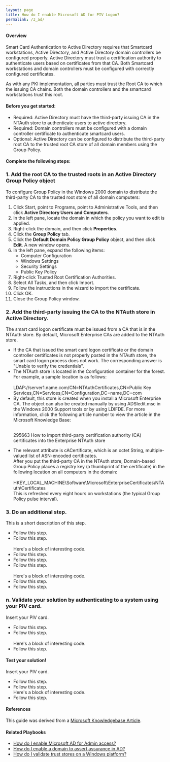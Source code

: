 ```yaml
---
layout: page
title: How do I enable Microsoft AD for PIV Logon?
permalink: /3_ad/
---
```

<script>
$(function() {
  $( "#accordion" ).accordion({
    heightStyle: "content",
    collapsible: "true"
  });
});
</script>
#### Overview

Smart Card Authentication to Active Directory requires that Smartcard workstations, Active Directory, and Active Directory domain controllers be configured properly. Active Directory must trust a certification authority to authenticate users based on certificates from that CA. Both Smartcard workstations and domain controllers must be configured with correctly configured certificates.

As with any PKI implementation, all parties must trust the Root CA to which the issuing CA chains. Both the domain controllers and the smartcard workstations trust this root.

#### Before you get started:
<ul>
<li>Required: Active Directory must have the third-party issuing CA in the NTAuth store to authenticate users to active directory.</li>
<li>Required: Domain controllers must be configured with a domain controller certificate to authenticate smartcard users.</li>
<li>Optional: Active Directory can be configured to distribute the third-party root CA to the trusted root CA store of all domain members using the Group Policy.</li>
</ul>

#### Complete the following steps:
<div id="accordion">
  <h3>1. Add the root CA to the trusted roots in an Active Directory Group Policy object</h3>
  <div>
    To configure Group Policy in the Windows 2000 domain to distribute the third-party CA to the trusted root store of all domain computers:
    <ol>
    <li>Click Start, point to Programs, point to Administrative Tools, and then click <b>Active Directory Users and Computers</b>.</li>
    <li>In the left pane, locate the domain in which the policy you want to edit is applied.</li>
    <li>Right-click the domain, and then click <b>Properties</b>.</li>
    <li>Click the <b>Group Policy</b> tab.</li>
    <li>Click the <b>Default Domain Policy Group Policy</b> object, and then click <b>Edit</b>. A new window opens.</li>
    <li>In the left pane, expand the following items:<br/>
      <ul>
        <li>Computer Configuration</li>
        <li>Windows Settings</li>
        <li>Security Settings</li>
        <li>Public Key Policy</li>
      </ul>
    </li>
    <li>Right-click Trusted Root Certification Authorities.</li>
    <li>Select All Tasks, and then click Import.</li>
    <li>Follow the instructions in the wizard to import the certificate.</li>
    <li>Click OK.</li>
    <li>Close the Group Policy window.</li>
    </ol>
  </div>
  <h3>2. Add the third-party issuing the CA to the NTAuth store in Active Directory.</h3>
  <div>
    The smart card logon certificate must be issued from a CA that is in the NTAuth store. By default, Microsoft Enterprise CAs are added to the NTAuth store.
    <ul>
      <li>If the CA that issued the smart card logon certificate or the domain controller certificates is not properly posted in the NTAuth store, the smart card logon process does not work. The corresponding answer is "Unable to verify the credentials".</li>
      <li>The NTAuth store is located in the Configuration container for the forest. For example, a sample location is as follows:<br/><br/>
      <div class="code">LDAP://server1.name.com/CN=NTAuthCertificates,CN=Public Key Services,CN=Services,CN=Configuration,DC=name,DC=com</div></li>
      <li>By default, this store is created when you install a Microsoft Enterprise CA. The object can also be created manually by using ADSIedit.msc in the Windows 2000 Support tools or by using LDIFDE. For more information, click the following article number to view the article in the Microsoft Knowledge Base:<br/><br/>
      <p>295663 How to import third-party certification authority (CA) certificates into the Enterprise NTAuth store</p></li>
      <li>The relevant attribute is cACertificate, which is an octet String, multiple-valued list of ASN-encoded certificates.
      <br/>After you put the third-party CA in the NTAuth store, Domain-based Group Policy places a registry key (a thumbprint of the certificate) in the following location on all computers in the domain:
      <br/><br/><div class="code">HKEY_LOCAL_MACHINE\Software\Microsoft\EnterpriseCertificates\NTAuth\Certificates</div>
      This is refreshed every eight hours on workstations (the typical Group Policy pulse interval).</li>
    </ul>
  </div>
  <h3>3. Do an additional step.</h3>
  <div>
    This is a short description of this step.
    <ul>
      <li>Follow this step.</li>
      <li>Follow this step.<br/><br/>
        <div class="code">Here's a block of interesting code.</div>
      </li>
      <li>Follow this step.</li>
      <li>Follow this step.</li>
      <li>Follow this step.<br/><br/>
        <div class="code">Here's a block of interesting code.</div>
      </li>
      <li>Follow this step.</li>
      <li>Follow this step.</li>
    </ul>
  </div>
  <h3>n. Validate your solution by authenticating to a system using your PIV card.</h3>
  <div>
    Insert your PIV card.
    <ul>
      <li>Follow this step.</li>
      <li>Follow this step.<br/><br/>
        <div class="code">Here's a block of interesting code.</div>
      </li>
      <li>Follow this step.</li>
    </ul>
  </div>
</div>

#### Test your solution!

  Insert your PIV card.
  <ul>
    <li>Follow this step.</li>
    <li>Follow this step.<br/>
      <div class="code">Here's a block of interesting code.</div>
    </li>
    <li>Follow this step.</li>
  </ul>

#### References

This guide was derived from a <a href="https://support.microsoft.com/en-us/kb/281245">Microsoft Knowledgebase Article</a>.

#### Related Playbooks

<ul>
<li><a href="{{ site.baseurl }}/4_adadmin/" title="How do I enable Microsoft AD for Admin access?">How do I enable Microsoft AD for Admin access?</a></li>
<li><a href="{{ site.baseurl }}/5_domainassert/" title="How do I enable a domain to assert assurance in AD?">How do I enable a domain to assert assurance in AD?</a></li>
<li><a href="{{ site.baseurl }}/9_trustwindows/" title="How do I validate trust stores on a Windows platform?">How do I validate trust stores on a Windows platform?</a></li>
</ul>
